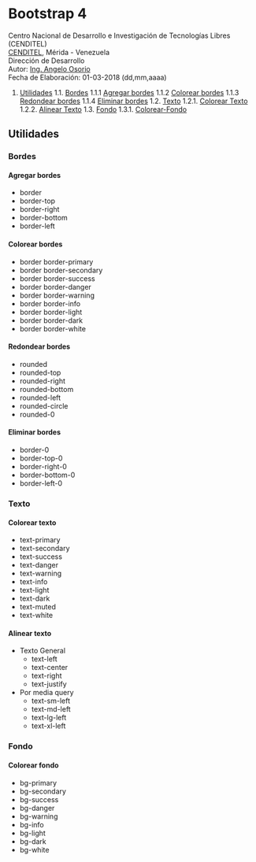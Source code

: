 # Bootstrap 4
Centro Nacional de Desarrollo e Investigación de Tecnologías Libres (CENDITEL) <br>
[CENDITEL](https://www.cenditel.gob.ve/), Mérida - Venezuela<br>
Dirección de Desarrollo<br>
Autor: [Ing. Angelo Osorio](https://twitter.com/Engel_PAIN)<br>
Fecha de Elaboración: 01-03-2018 (dd,mm,aaaa)

1. [Utilidades](#utilidades)
  1.1. [Bordes](#bordes)
    1.1.1  [Agregar bordes](#agregar-bordes)
    1.1.2  [Colorear bordes](#colorear-bordes)
    1.1.3  [Redondear bordes](#redondear-bordes)
    1.1.4  [Eliminar bordes](#eliminar-bordes)
  1.2. [Texto](#texto)
    1.2.1. [Colorear Texto](#colorear-texto)
    1.2.2. [Alinear Texto](#alinear-texto)
  1.3. [Fondo](#fondo)
    1.3.1. [Colorear-Fondo](#colorear-fondo)

## Utilidades

### Bordes

#### Agregar bordes
  * border
  * border-top
  * border-right
  * border-bottom
  * border-left

#### Colorear bordes
  * border border-primary
  * border border-secondary
  * border border-success
  * border border-danger
  * border border-warning
  * border border-info
  * border border-light
  * border border-dark
  * border border-white

#### Redondear bordes
  * rounded
  * rounded-top
  * rounded-right
  * rounded-bottom
  * rounded-left
  * rounded-circle
  * rounded-0

#### Eliminar bordes
  * border-0
  * border-top-0
  * border-right-0
  * border-bottom-0
  * border-left-0

### Texto

#### Colorear texto
  * text-primary
  * text-secondary
  * text-success
  * text-danger
  * text-warning
  * text-info
  * text-light
  * text-dark
  * text-muted
  * text-white

#### Alinear texto
  * Texto General
    * text-left
    * text-center
    * text-right
    * text-justify
  * Por media query
    * text-sm-left
    * text-md-left
    * text-lg-left
    * text-xl-left

### Fondo

#### Colorear fondo
  * bg-primary
  * bg-secondary
  * bg-success
  * bg-danger
  * bg-warning
  * bg-info
  * bg-light
  * bg-dark
  * bg-white